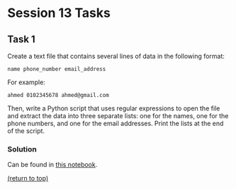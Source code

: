 # Session 13 Tasks

## Task 1

Create a text file that contains several lines of data in the following format:

```
name phone_number email_address
```

For example:

```
ahmed 0102345678 ahmed@gmail.com
```

Then, write a Python script that uses regular expressions to open the file and extract the data into three separate lists: one for the names, one for the phone numbers, and one for the email addresses. Print the lists at the end of the script.

### Solution

Can be found in [this notebook](./tasks.ipynb).

[(return to top)](#session-12-tasks)

